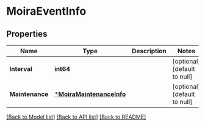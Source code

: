 # MoiraEventInfo

## Properties
Name | Type | Description | Notes
------------ | ------------- | ------------- | -------------
**Interval** | **int64** |  | [optional] [default to null]
**Maintenance** | [***MoiraMaintenanceInfo**](moira.MaintenanceInfo.md) |  | [optional] [default to null]

[[Back to Model list]](../README.md#documentation-for-models) [[Back to API list]](../README.md#documentation-for-api-endpoints) [[Back to README]](../README.md)

